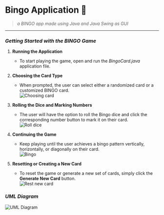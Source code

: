 # Bingo Application 🎲
> _a BINGO app made using Java and Java Swing as GUI_

---
### _Getting Started with the BINGO Game_
1. **Running the Application**
   - To start playing the game, open and run the _BingoCard.java_ application file.

2. **Choosing the Card Type**
   - When prompted, the user can select either a randomized card or a customized BINGO card.
     <br>![Choosing card](URL) <br>
3. **Rolling the Dice and Marking Numbers**
   - The user will have the option to roll the Bingo dice and click the corresponding number button to mark it on their card.
   <br> ![Roll dice](URL) <br>
4. **Continuing the Game**
    - Keep playing until the user achieves a bingo pattern vertically, horizontally, or diagonally on their card.
   <br> ![Bingo](URL) <br>
5. **Resetting or Creating a New Card**
   - To reset the game or generate a new set of cards, simply click the **Generate New Card** button.
   <br> ![Rest new card](URL) <br>

### _UML Diagram_
![UML Diagram](URL)  




